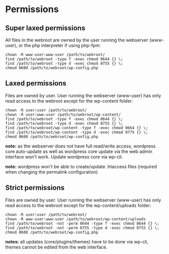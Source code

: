 # Permissions
## Super laxed permissions
All files in the webroot are owned by the user running the webserver (www-user), or the php interpreter if using php-fpm:
```
chown -R www-user:www-user /path/to/webroot/
find /path/to/webroot -type f -exec chmod 0644 {} \;
find /path/to/webroot -type d -exec chmod 0755 {} \;
chmod 0600 /path/to/webroot/wp-config.php
```


## Laxed permissions
Files are owned by user. User running the webserver (www-user) has only read access to the webroot except for the wp-content folder:
```
chown -R user:user /path/to/webroot/
chown -R user:www-user /path/to/webroot/wp-content/
find /path/to/webroot -type f -exec chmod 0644 {} \;
find /path/to/webroot -type d -exec chmod 0755 {} \;
find /path/to/webroot/wp-content -type f -exec chmod 0664 {} \;
find /path/to/webroot/wp-content -type d -exec chmod 0775 {} \;
chmod 0600 /path/to/webroot/wp-config.php
```

**note:** as the webserver does not have full read/write access, wordpress core auto-update as well as wordpress core update via the web admin interface won't work. Update wordpress core via wp-cli.

**note:** wordpress won't be able to create/update .htaccess files (required when changing the permalink configuration)

## Strict permissions
Files are owned by user. User running the webserver (www-user) has only read access to the webroot except for the wp-content/uploads folder:
```
chown -R user:user /path/to/webroot/
chown -R www-user:www-user /path/to/webroot/wp-content/uploads
find /path/to/webroot -not -perm 0644 -type f -exec chmod 0644 {} \;
find /path/to/webroot -not -perm 0755 -type d -exec chmod 0755 {} \;
chmod 0600 /path/to/webroot/wp-config.php
```

**notes:** all updates (core/plugins/themes) have to be done via wp-cli, themes cannot be edited from the web interface.
